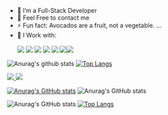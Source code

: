 - 🌱 I’m a Full-Stack Developer
- 💬 Feel Free to contact me
- ⚡ Fun fact: Avocados are a fruit, not a vegetable. ...
- 🤔 I Work with: <br><br> <image src="https://img.shields.io/badge/HTML5-E34F26?style=for-the-badge&logo=html5&logoColor=white" />
  <image src="https://img.shields.io/badge/CSS-239120?&style=for-the-badge&logo=css3&logoColor=white" />
  <image src="https://img.shields.io/badge/Bootstrap-563D7C?style=for-the-badge&logo=bootstrap&logoColor=white">
  <image src="https://img.shields.io/badge/JavaScript-F7DF1E?style=for-the-badge&logo=javascript&logoColor=black">
  <image src="https://img.shields.io/badge/React-20232A?style=for-the-badge&logo=react&logoColor=61DAFB">
  <image src="https://img.shields.io/badge/Node.js-43853D?style=for-the-badge&logo=node.js&logoColor=white"><image src="https://img.shields.io/badge/GitHub-100000?style=for-the-badge&logo=github&logoColor=white"> 

![Anurag's github stats](https://github-readme-stats.vercel.app/api?username=ahmadad62&show_icons=true&theme=synthwave)
[![Top Langs](https://github-readme-stats.vercel.app/api/top-langs/?username=ahmadad62&langs_count=3&show_icons=true&theme=synthwave)](https://youtu.be/dQw4w9WgXcQ)


<a href="https://github.com/ahmadad62">
  <img src="https://img.shields.io/github/followers/ahmadad62">
</a>
<a href="https://github.com/ahmadad62">
  <img src="https://img.shields.io/github/stars/ahmadad62">
</a>
<!--
<image src="">
<image src=""> -->

[![Anurag's GitHub stats](https://github-readme-stats.vercel.app/api?username=ahmadad62)](https://github.com/anuraghazra/github-readme-stats)
    ![Anurag's GitHub stats](https://github-readme-stats.vercel.app/api?username=ahmadad62&count_private=true)

![Anurag's GitHub stats](https://github-readme-stats.vercel.app/api?username=ahmadad62&theme=tokyonight&show_icons=true&count_private=true)
[![Top Langs](https://github-readme-stats.vercel.app/api/top-langs/?username=ahmadad62&layout=compact)](https://github.com/anuraghazra/github-readme-stats)
